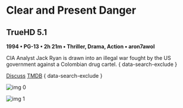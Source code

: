 # Clear and Present Danger

## TrueHD 5.1

**1994 • PG-13 • 2h 21m • Thriller, Drama, Action • aron7awol**

CIA Analyst Jack Ryan is drawn into an illegal war fought by the US government against a Colombian drug cartel.
{ data-search-exclude }

[Discuss](https://www.avsforum.com/threads/bass-eq-for-filtered-movies.2995212/post-56733086)  [TMDB](https://www.themoviedb.org/movie/9331)
{ data-search-exclude }

![img 0](https://fanart.tv/fanart/movies/9331/moviethumb/clear-and-present-danger-5510ad23b46e8.jpg)

![img 1](https://i.imgur.com/PriZWT6.png)

